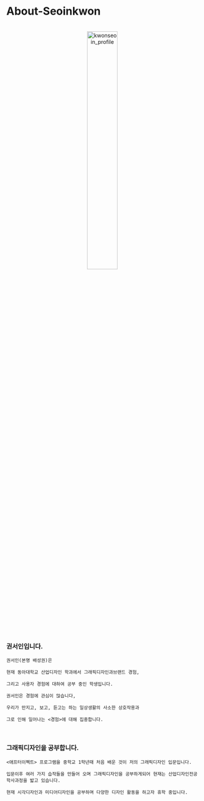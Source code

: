 # About-Seoinkwon

<br>

<center><img src="https://user-images.githubusercontent.com/59531320/71925402-4fcec480-31d4-11ea-9668-45674c39b1a6.jpg" width="40%" height="40%" title="권서인의 초상  (2020, 캔버스에 유채)" alt="kwonseoin_profile"></img></center>
<br>



### 권서인입니다.

`권서인(본명 배성권)은`

`현재 동아대학교 산업디자인 학과에서 그래픽디자인과브랜드 경험,`

`그리고 사용자 경험에 대하여 공부 중인 학생입니다.`

`권서인은 경험에 관심이 많습니다,`

`우리가 만지고, 보고, 듣고는 하는 일상생활의 사소한 상호작용과`

`그로 인해 일어나는 <경험>에 대해 집중합니다.`


 <br>


### 그래픽디자인을 공부합니다.

`<애프터이펙트> 프로그램을 중학교 1학년때 처음 배운 것이 저의 그래픽디자인 입문입니다.`

`입문이후 여러 가지 습작들을 만들어 오며 그래픽디자인을 공부하게되어
현재는 산업디자인전공 학사과정을 밟고 있습니다.`

`현재 시각디자인과 미디어디자인을 공부하며
다양한 디자인 활동을 하고자 휴학 중입니다.`